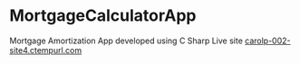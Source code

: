 # MortgageCalculatorApp
Mortgage Amortization App developed using C Sharp
Live site
[carolp-002-site4.ctempurl.com](http://carolp-002-site4.ctempurl.com/)
